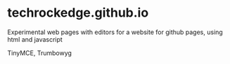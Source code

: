 # techrockedge.github.io
Experimental web pages with editors for a website for github pages, using html and javascript

TinyMCE, Trumbowyg
